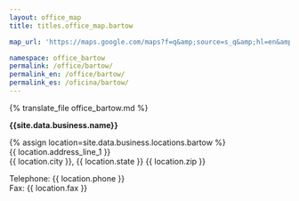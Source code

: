 ```yaml
---
layout: office_map
title: titles.office_map.bartow

map_url: 'https://maps.google.com/maps?f=q&amp;source=s_q&amp;hl=en&amp;geocode=&amp;q=863-533-9559&amp;aq=&amp;sll=9.622414,-8.613281&amp;sspn=115.69152,228.339844&amp;ie=UTF8&amp;hq=863-533-9559&amp;hnear=&amp;t=m&amp;cid=6982317927485617703&amp;ll=27.94528,-81.810379&amp;spn=0.106151,0.145912&amp;z=12&amp;iwloc=A&amp;output=embed'

namespace: office_bartow
permalink: /office/bartow/
permalink_en: /office/bartow/
permalink_es: /oficina/bartow/
---
```


{% translate_file office_bartow.md %}

**{{site.data.business.name}}**

{% assign location=site.data.business.locations.bartow %}  
{{ location.address_line_1 }}  
{{ location.city }}, {{ location.state }} {{ location.zip }}

Telephone: {{ location.phone }}  
Fax: {{ location.fax }}
